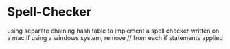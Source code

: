 # Spell-Checker
using separate chaining hash table to implement a spell checker
written on a mac,if using a windows system, remove // from each if statements applied
